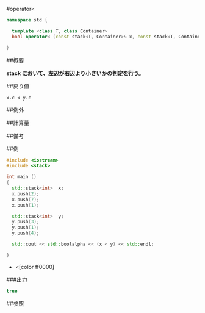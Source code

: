 #operator<
```cpp
namespace std {

  template <class T, class Container>
  bool operator< (const stack<T, Container>& x, const stack<T, Container>& y);

}
```

##概要

<b>stack において、左辺が右辺より小さいかの判定を行う。</b>


##戻り値

`x.c < y.c`

##例外



##計算量



##備考



##例

```cpp
#include <iostream>
#include <stack>

int main ()
{
  std::stack<int>  x;
  x.push(2);
  x.push(7);
  x.push(1);

  std::stack<int>  y;
  y.push(3);
  y.push(1);
  y.push(4);

  std::cout << std::boolalpha << (x < y) << std::endl;

}
```
* <[color ff0000]

###出力

```cpp
true
```

##参照


